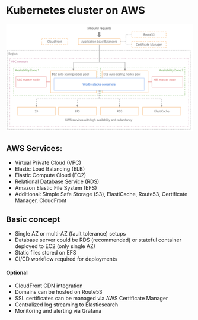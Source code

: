 # Kubernetes cluster on AWS

![Cluster schema](_images/aws-cluster-schema.png)

## AWS Services:

* Virtual Private Cloud (VPC)
* Elastic Load Balancing (ELB)
* Elastic Compute Cloud (EC2)
* Relational Database Service (RDS)
* Amazon Elastic File System (EFS)
* Additional: Simple Safe Storage (S3), ElastiCache, Route53, Certificate Manager, CloudFront

## Basic concept

* Single AZ or multi-AZ (fault tolerance) setups
* Database server could be RDS (recommended) or stateful container deployed to EC2 (only single AZ)
* Static files stored on EFS
* CI/CD workflow required for deployments

#### Optional

* CloudFront CDN integration 
* Domains can be hosted on Route53
* SSL certificates can be managed via AWS Certificate Manager
* Centralized log streaming to Elasticsearch
* Monitoring and alerting via Grafana